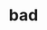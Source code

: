 ---
category: 3-letters
denotation: null
name: bad
reference_link: https://www.etymonline.com/word/bad
root_language: null
root_name: null
title: bad
type: free
word_sums:
- respelling: bad
  sum: 'Bad + '
---